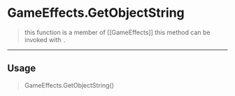 # GameEffects.GetObjectString
> this function is a member of [[GameEffects]]
> this method can be invoked with `.`
-----
## Usage
> GameEffects.GetObjectString()
